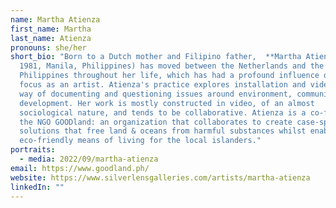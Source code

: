 ```yaml
---
name: Martha Atienza
first_name: Martha
last_name: Atienza
pronouns: she/her
short_bio: "Born to a Dutch mother and Filipino father,  **Martha Atienza**  (b.
  1981, Manila, Philippines) has moved between the Netherlands and the
  Philippines throughout her life, which has had a profound influence on her
  focus as an artist. Atienza's practice explores installation and video as a
  way of documenting and questioning issues around environment, community and
  development. Her work is mostly constructed in video, of an almost
  sociological nature, and tends to be collaborative. Atienza is a co-founder of
  the NGO GOODland: an organization that collaborates to create case-specific
  solutions that free land & oceans from harmful substances whilst enabling more
  eco-friendly means of living for the local islanders."
portraits:
  - media: 2022/09/martha-atienza
email: https://www.goodland.ph/
website: https://www.silverlensgalleries.com/artists/martha-atienza
linkedIn: ""
---
```

